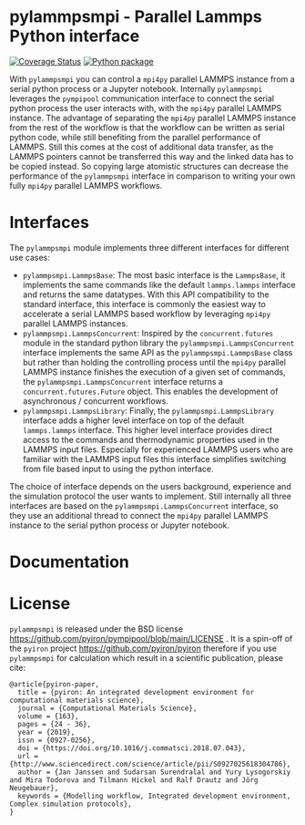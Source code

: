 # pylammpsmpi - Parallel Lammps Python interface
[![Coverage Status](https://coveralls.io/repos/github/pyiron/pylammpsmpi/badge.svg)](https://coveralls.io/github/pyiron/pylammpsmpi)
[![Python package](https://github.com/pyiron/pylammpsmpi/workflows/Python%20package/badge.svg)](https://github.com/pyiron/pylammpsmpi/actions)

With `pylammpsmpi` you can control a `mpi4py` parallel LAMMPS instance from a serial python process or a Jupyter 
notebook. Internally `pylammpsmpi` leverages the `pympipool` communication interface to connect the serial python 
process the user interacts with, with the `mpi4py` parallel LAMMPS instance. The advantage of separating the `mpi4py` 
parallel LAMMPS instance from the rest of the workflow is that the workflow can be written as serial python code, while
still benefiting from the parallel performance of LAMMPS. Still this comes at the cost of additional data transfer, as 
the LAMMPS pointers cannot be transferred this way and the linked data has to be copied instead. So copying large 
atomistic structures can decrease the performance of the `pylammpsmpi` interface in comparison to writing your own fully
`mpi4py` parallel LAMMPS workflows.

# Interfaces
The `pylammpsmpi` module implements three different interfaces for different use cases:

* `pylammpsmpi.LammpsBase`: The most basic interface is the `LammpsBase`, it implements the same commands like the 
  default `lammps.lammps` interface and returns the same datatypes. With this API compatibility to the standard 
  interface, this interface is commonly the easiest way to accelerate a serial LAMMPS based workflow by leveraging 
  `mpi4py` parallel LAMMPS instances.
* `pylammpsmpi.LammpsConcurrent`: Inspired by the `concurrent.futures` module in the standard python library the 
  `pylammpsmpi.LammpsConcurrent` interface implements the same API as the `pylammpsmpi.LammpsBase` class but rather than 
  holding the controlling process until the `mpi4py` parallel LAMMPS instance finishes the execution of a given set of
  commands, the `pylammpsmpi.LammpsConcurrent` interface returns a `concurrent.futures.Future` object. This enables the 
  development of asynchronous / concurrent workflows.
* `pylammpsmpi.LammpsLibrary`: Finally, the `pylammpsmpi.LammpsLibrary` interface adds a higher level interface on top 
  of the default `lammps.lammps` interface. This higher level interface provides direct access to the commands and 
  thermodynamic properties used in the LAMMPS input files. Especially for experienced LAMMPS users who are familiar with
  the LAMMPS input files this interface simplifies switching from file based input to using the python interface.

The choice of interface depends on the users background, experience and the simulation protocol the user wants to
implement. Still internally all three interfaces are based on the `pylammpsmpi.LammpsConcurrent` interface, so they use 
an additional thread to connect the `mpi4py` parallel LAMMPS instance to the serial python process or Jupyter notebook.

# Documentation


# License
`pylammpsmpi` is released under the BSD license https://github.com/pyiron/pympipool/blob/main/LICENSE . It is a spin-off
of the `pyiron` project https://github.com/pyiron/pyiron therefore if you use `pylammpsmpi` for calculation which result
in a scientific publication, please cite: 

    @article{pyiron-paper,
      title = {pyiron: An integrated development environment for computational materials science},
      journal = {Computational Materials Science},
      volume = {163},
      pages = {24 - 36},
      year = {2019},
      issn = {0927-0256},
      doi = {https://doi.org/10.1016/j.commatsci.2018.07.043},
      url = {http://www.sciencedirect.com/science/article/pii/S0927025618304786},
      author = {Jan Janssen and Sudarsan Surendralal and Yury Lysogorskiy and Mira Todorova and Tilmann Hickel and Ralf Drautz and Jörg Neugebauer},
      keywords = {Modelling workflow, Integrated development environment, Complex simulation protocols},
    }
